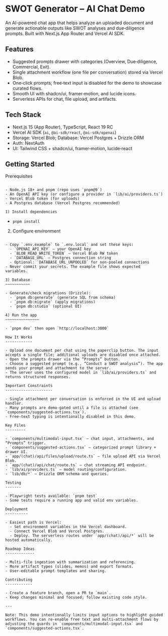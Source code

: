 SWOT Generator – AI Chat Demo
================================

An AI-powered chat app that helps analyze an uploaded document and generate actionable outputs like SWOT analyses and due‑diligence prompts. Built with Next.js App Router and Vercel AI SDK.

Features
--------

- Suggested prompts drawer with categories (Overview, Due‑diligence, Commercial, Exit).
- Single attachment workflow (one file per conversation) stored via Vercel Blob.
- One‑click prompts; free‑text input is disabled for the demo to showcase curated flows.
- Smooth UI with shadcn/ui, framer‑motion, and lucide icons.
- Serverless APIs for chat, file upload, and artifacts.

Tech Stack
---------

- Next.js 15 (App Router), TypeScript, React 19 RC
- Vercel AI SDK (`ai`, `@ai-sdk/react`, `@ai-sdk/openai`)
- Storage: Vercel Blob; Database: Vercel Postgres + Drizzle ORM
- Auth: NextAuth
- UI: Tailwind CSS + shadcn/ui, framer‑motion, lucide‑react

Getting Started
---------------

Prerequisites
~~~~~~~~~~~~~

- Node.js 18+ and pnpm (repo uses `pnpm@9`)
- An OpenAI API key (or configure a provider in `lib/ai/providers.ts`)
- Vercel Blob token (for uploads)
- A Postgres database (Vercel Postgres recommended)

1) Install dependencies
~~~~~~~~~~~~~~~~~~~~~~~

- `pnpm install`

2) Configure environment
~~~~~~~~~~~~~~~~~~~~~~~~

- Copy `.env.example` to `.env.local` and set these keys:
  - `OPENAI_API_KEY` – your OpenAI key
  - `BLOB_READ_WRITE_TOKEN` – Vercel Blob RW token
  - `DATABASE_URL` – Postgres connection string
  - Optional: `DATABASE_URL_UNPOOLED` for non‑pooled connections
- Never commit your secrets. The example file shows expected variables.

3) Database
~~~~~~~~~~~

- Generate/check migrations (Drizzle):
  - `pnpm db:generate` (generate SQL from schema)
  - `pnpm db:migrate` (apply migrations)
  - `pnpm db:studio` (optional UI)

4) Run the app
~~~~~~~~~~~~~~~

- `pnpm dev` then open `http://localhost:3000`

How It Works
------------

- Upload one document per chat using the paperclip button. The input accepts a single file; additional uploads are disabled once attached.
- Open the prompts drawer via the “Prompts” button.
- Choose a suggested prompt (e.g., “Conduct a SWOT analysis”). The app sends your prompt and attachment to the server.
- The server uses the configured model in `lib/ai/providers.ts` and returns structured responses.

Important Constraints
---------------------

- Single attachment per conversation is enforced in the UI and upload handler.
- Many prompts are demo‑gated until a file is attached (see `components/suggested-actions.tsx`).
- Free‑text typing is intentionally disabled in this demo.

Key Files
---------

- `components/multimodal-input.tsx` – chat input, attachments, and “Prompts” trigger.
- `components/suggested-actions.tsx` – categorized prompt library + drawer UI.
- `app/(chat)/api/files/upload/route.ts` – file upload API via Vercel Blob.
- `app/(chat)/api/chat/route.ts` – chat streaming API endpoint.
- `lib/ai/providers.ts` – model routing/configuration.
- `lib/db/*` – Drizzle ORM schema and queries.

Testing
-------

- Playwright tests available: `pnpm test`
- Some tests require a running app and valid env variables.

Deployment
----------

- Easiest path is Vercel:
  - Set environment variables in the Vercel dashboard.
  - Connect Vercel Blob and Vercel Postgres.
  - Deploy. The serverless routes under `app/(chat)/api/*` will be hosted automatically.

Roadmap Ideas
-------------

- Multi‑file ingestion with summarization and referencing.
- More artifact types (slides, memos) and export formats.
- User‑editable prompt templates and sharing.

Contributing
------------

- Create a feature branch, open a PR to `main`.
- Keep changes minimal and focused; follow existing code style.

---

Note: This demo intentionally limits input options to highlight guided workflows. You can re‑enable free text and multi‑attachment flows by adjusting the guards in `components/multimodal-input.tsx` and `components/suggested-actions.tsx`.


